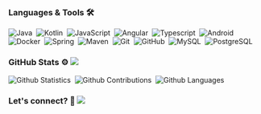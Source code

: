 ### Languages & Tools 🛠  

![Java](https://img.shields.io/badge/-Java-05122A?style=flat&logo=Java&logoColor=white)&nbsp;
![Kotlin](https://img.shields.io/badge/-Kotlin-05122A?style=flat&logo=kotlin)&nbsp;
![JavaScript](https://img.shields.io/badge/-Javascript-05122A?style=flat&logo=javascript)&nbsp;
![Angular](https://img.shields.io/badge/-Angular-05122A?style=flat&logo=angular)&nbsp;
![Typescript](https://img.shields.io/badge/-Typescript-05122A?style=flat&logo=typescript)&nbsp;
![Android](https://img.shields.io/badge/-Android-05122A?style=flat&logo=android)&nbsp;
![Docker](https://img.shields.io/badge/-Docker-05122A?style=flat&logo=docker)&nbsp;
![Spring](https://img.shields.io/badge/-Spring-05122A?style=flat&logo=spring&logoColor=white)&nbsp;
![Maven](https://img.shields.io/badge/-Maven-05122A?style=flat&logo=apache-maven&logoColor=white)&nbsp;
![Git](https://img.shields.io/badge/-Git-05122A?style=flat&logo=git)&nbsp;
![GitHub](https://img.shields.io/badge/-GitHub-05122A?style=flat&logo=github)&nbsp;
![MySQL](https://img.shields.io/badge/-MySQL-05122A?style=flat&logo=mysql&logoColor=white)&nbsp;
![PostgreSQL](https://img.shields.io/badge/-PostgreSQL-05122A?style=flat&logo=postgresql)&nbsp;




### GitHub Stats ⚙️ ![](https://estruyf-github.azurewebsites.net/api/VisitorHit?user=tiago-ferreira&repo=nelsonjunior&countColorcountColor)

![Github Statistics](https://github-readme-stats.vercel.app/api/?username=nelsonjunior&count_private=true&show_icons=true&theme=prussian)&nbsp;
![Github Contributions](https://github-readme-streak-stats.herokuapp.com/?user=nelsonjunior&hide_border=true)&nbsp;
![Github Languages](https://github-readme-stats.vercel.app/api/top-langs/?username=nelsonjunior&layout=compact&count_private=true)&nbsp;

### Let's connect? 🤝 <a href="https://www.linkedin.com/in/nelson-rodrigues-da-silva-junior/"><img src="https://img.shields.io/badge/-LinkedIn-0077B5?style=flat&logo=Linkedin&logoColor=white"/></a>
